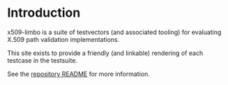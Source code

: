 # Introduction

x509-limbo is a suite of testvectors (and associated tooling) for evaluating
X.509 path validation implementations.

This site exists to provide a friendly (and linkable) rendering of
each testcase in the testsuite.

See the [repository README] for more information.

[repository README]: https://github.com/C2SP/x509-limbo
